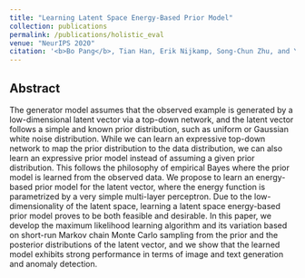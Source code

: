 ```yaml
---
title: "Learning Latent Space Energy-Based Prior Model"
collection: publications
permalink: /publications/holistic_eval
venue: "NeurIPS 2020"
citation: '<b>Bo Pang</b>, Tian Han, Erik Nijkamp, Song-Chun Zhu, and Ying Nian Wu. <b>NeurIPS 2020</b>.'
---
```



## Abstract
The generator model assumes that the observed example is generated by a low-dimensional latent vector via a top-down network, and the latent vector follows a simple and known prior distribution, such as uniform or Gaussian white noise distribution. While we can learn an expressive top-down network to map the prior distribution to the data distribution, we can also learn an expressive prior model instead of assuming a given prior distribution. This follows the philosophy of empirical Bayes where the prior model is learned from the observed data. We propose to learn an energy-based prior model for the latent vector, where the energy function is parametrized by a very simple multi-layer perceptron. Due to the low-dimensionality of the latent space, learning a latent space energy-based prior model proves to be both feasible and desirable. In this paper, we develop the maximum likelihood learning algorithm and its variation based on short-run Markov chain Monte Carlo sampling from the prior and the posterior distributions of the latent vector, and we show that the learned model exhibits strong performance in terms of image and text generation and anomaly detection.
